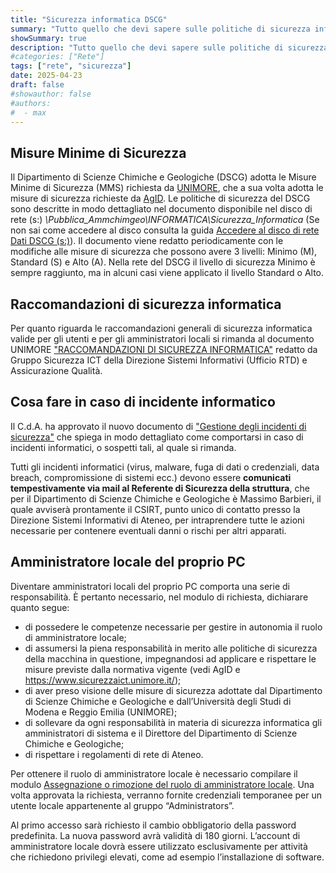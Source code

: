 ```yaml
---
title: "Sicurezza informatica DSCG"
summary: "Tutto quello che devi sapere sulle politiche di sicurezza informatica adottate dal DSCG"
showSummary: true
description: "Tutto quello che devi sapere sulle politiche di sicurezza informatica adottate dal DSCG"
#categories: ["Rete"]
tags: ["rete", "sicurezza"]
date: 2025-04-23
draft: false
#showauthor: false
#authors:
#  - max
---
```


## Misure Minime di Sicurezza
Il Dipartimento di Scienze Chimiche e Geologiche (DSCG) adotta le Misure Minime di Sicurezza (MMS) richiesta da [UNIMORE](https://www.sicurezzaict.unimore.it/), che a sua volta adotta le misure di sicurezza richieste da [AgID](https://www.agid.gov.it). Le politiche di sicurezza del DSCG sono descritte in modo dettagliato nel documento disponibile nel disco di rete (s:) *\Pubblica\_Ammchimgeo\INFORMATICA\Sicurezza\_Informatica* (Se non sai come accedere al disco consulta la guida [Accedere al disco di rete Dati DSCG (s:)](/guide/rete/accedere-al-disco-s/)). Il documento viene redatto periodicamente con le modifiche alle misure di sicurezza che possono avere 3 livelli: Minimo (M), Standard (S) e Alto (A). Nella rete del DSCG il livello di sicurezza Minimo è sempre raggiunto, ma in alcuni casi viene applicato il livello Standard o Alto.

## Raccomandazioni di sicurezza informatica

Per quanto riguarda le raccomandazioni generali di sicurezza informatica valide per gli utenti e per gli amministratori locali si rimanda al documento UNIMORE ["RACCOMANDAZIONI DI SICUREZZA INFORMATICA"](https://www.sicurezzaict.unimore.it/wp-content/uploads/2024/06/2024-raccomandazioni-di-sicurezza-ICT.pdf) redatto da Gruppo Sicurezza ICT della Direzione Sistemi
Informativi (Ufficio RTD) e Assicurazione Qualità.

## Cosa fare in caso di incidente informatico

Il C.d.A. ha approvato il nuovo documento di ["Gestione degli incidenti di sicurezza"](https://www.sicurezzaict.unimore.it/2024/07/16/pol01-politica-di-gestione-degli-incidenti-di-sicurezza/)  che spiega in modo dettagliato come comportarsi in caso di incidenti informatici, o sospetti tali, al quale si rimanda.

Tutti gli incidenti informatici (virus, malware, fuga di dati o credenziali, data breach, compromissione di sistemi ecc.) devono essere **comunicati tempestivamente via mail al Referente di Sicurezza della struttura**, che per il Dipartimento di Scienze Chimiche e Geologiche è Massimo Barbieri, il quale avviserà prontamente il CSIRT, punto unico di contatto presso la Direzione Sistemi Informativi di Ateneo, per intraprendere tutte le azioni necessarie per contenere eventuali danni o rischi per altri apparati.

## Amministratore locale del proprio PC

Diventare amministratori locali del proprio PC comporta una serie di responsabilità. È pertanto necessario, nel modulo di richiesta, dichiarare quanto segue:

- di possedere le competenze necessarie per gestire in autonomia il ruolo di amministratore locale;
- di assumersi la piena responsabilità in merito alle politiche di sicurezza della macchina in questione, impegnandosi ad applicare e rispettare le misure previste dalla normativa vigente (vedi AgID e https://www.sicurezzaict.unimore.it/);
- di aver preso visione delle misure di sicurezza adottate dal Dipartimento di Scienze Chimiche e Geologiche e dall’Università degli Studi di Modena e Reggio Emilia (UNIMORE);
- di sollevare da ogni responsabilità in materia di sicurezza informatica gli amministratori di sistema e il Direttore del Dipartimento di Scienze Chimiche e Geologiche;
- di rispettare i regolamenti di rete di Ateneo.

Per ottenere il ruolo di amministratore locale è necessario compilare il modulo [Assegnazione o rimozione del ruolo di amministratore locale](https://docs.google.com/forms/d/e/1FAIpQLScbFN3aQsTdN6Uuz96SLgBUsm5MaAdNfy-B7Sc19oiJXGcxpg/viewform?usp=sf_link). Una volta approvata la richiesta, verranno fornite credenziali temporanee per un utente locale appartenente al gruppo “Administrators”.

Al primo accesso sarà richiesto il cambio obbligatorio della password predefinita. La nuova password avrà validità di 180 giorni. L’account di amministratore locale dovrà essere utilizzato esclusivamente per attività che richiedono privilegi elevati, come ad esempio l’installazione di software.

